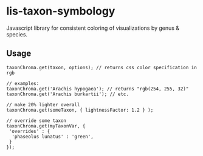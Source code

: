 # lis-taxon-symbology
Javascript library for consistent coloring of visualizations by genus &amp; species.

## Usage

```
taxonChroma.get(taxon, options); // returns css color specification in rgb

// examples:
taxonChroma.get('Arachis hypogaea'); // returns "rgb(254, 255, 32)"
taxonChroma.get('Arachis burkartii'); // etc.

// make 20% lighter overall
taxonChroma.get(someTaxon, { lightnessFactor: 1.2 } );

// override some taxon
taxonChroma.get(myTaxonVar, {
 'overrides' : {
  'phaseolus lunatus' : 'green',
 }
});
```
